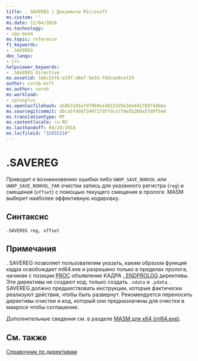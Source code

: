 ```yaml
---
title: . SAVEREG | Документы Microsoft
ms.custom: ''
ms.date: 11/04/2016
ms.technology:
- cpp-masm
ms.topic: reference
f1_keywords:
- .SAVEREG
dev_langs:
- C++
helpviewer_keywords:
- .SAVEREG directive
ms.assetid: 1dbc2ef6-a197-40e7-9e55-fddcae8cef29
author: corob-msft
ms.author: corob
ms.workload:
- cplusplus
ms.openlocfilehash: a50b7a91efd7069e148222d3e3da44178974d6ba
ms.sourcegitcommit: dbca5fdd47249727df7dca77de5b20da57d0f544
ms.translationtype: MT
ms.contentlocale: ru-RU
ms.lasthandoff: 04/28/2018
ms.locfileid: "32055210"
---
```

# <a name="savereg"></a>.SAVEREG
Приводит к возникновению ошибки либо `UWOP_SAVE_NONVOL` или `UWOP_SAVE_NONVOL_FAR` очистки запись для указанного регистра (`reg`) и смещения (`offset`) с помощью текущего смещения в прологе. MASM выберет наиболее эффективную кодировку.  
  
## <a name="syntax"></a>Синтаксис  
  
```  
.SAVEREG reg, offset  
```  
  
## <a name="remarks"></a>Примечания  
 . SAVEREG позволяет пользователям указать, каким образом функция кадра освобождает ml64.exe и разрешено только в пределах пролога, начиная с позиции [PROC](../../assembler/masm/proc.md) объявление КАДРА [. ENDPROLOG](../../assembler/masm/dot-endprolog.md) директивы. Эти директивы не создают код; только создать `.xdata` и `.pdata`. . SAVEREG должно предшествовать инструкции, которые фактически реализуют действия, чтобы быть развернут. Рекомендуется переносить директивы очистки и код, который они предназначены для очистки в макросе чтобы соглашение.  
  
 Дополнительные сведения см. в разделе [MASM для x64 (ml64.exe)](../../assembler/masm/masm-for-x64-ml64-exe.md).  
  
## <a name="see-also"></a>См. также  
 [Справочник по директивам](../../assembler/masm/directives-reference.md)